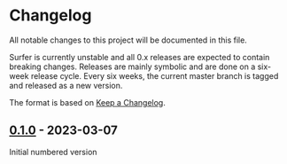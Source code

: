 # Changelog

All notable changes to this project will be documented in this file.

Surfer is currently unstable and all 0.x releases are expected to contain
breaking changes. Releases are mainly symbolic and are done on a six-week
release cycle. Every six weeks, the current master branch is tagged and
released as a new version.

The format is based on [Keep a Changelog](https://keepachangelog.com/en/1.0.0/).



## [0.1.0] - 2023-03-07

Initial numbered version


[Unreleased]: https://gitlab.com/surfer-project/surfer/-/compare/v0.1.0...master
[0.1.0]: https://gitlab.com/surfer-project/surfer/-/tree/v0.1.0
